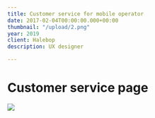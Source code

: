 ```yaml
---
title: Customer service for mobile operator
date: 2017-02-04T00:00:00.000+00:00
thumbnail: "/upload/2.png"
year: 2019
client: Halebop
description: UX designer

---
```

# Customer service page

![](/upload/2.png)
